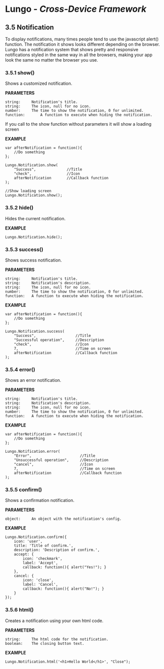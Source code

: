 Lungo - *Cross-Device Framework*
================================

## 3.5 Notification
To display notifications, many times people tend to use the javascript alert() function. The notification it shows looks different depending on the browser. Lungo has a notification system that shows pretty and responsive notifications styled in the same way in all the browsers, making your app look the same no matter the browser you use.


### 3.5.1 show()
Shows a customized notification. 

**PARAMETERS**

```
string:		Notification's title.
string:		The icon, null for no icon.
number:		The time to show the notification, 0 for unlimited.
function:		A function to execute when hiding the notification.
```
If you call to the show function without parameters it will show a loading screen

**EXAMPLE**

```
var afterNotification = function(){
    //Do something
};

Lungo.Notification.show(
    "Success",              //Title
    "check",                //Icon
    afterNotification       //Callback function
);

//Show loading screen
Lungo.Notification.show();
```


### 3.5.2 hide()
Hides the current notification.

**EXAMPLE**

```
Lungo.Notification.hide();
```


### 3.5.3 success()
Shows success notification. 

**PARAMETERS**

```
string:		Notification's title.
string:		Notification's description.
string:		The icon, null for no icon.
number:		The time to show the notification, 0 for unlimited.
function:	A function to execute when hiding the notification.
```

**EXAMPLE**

```
var afterNotification = function(){
    //Do something
};

Lungo.Notification.success(
    "Success",                  //Title
    "Successful operation",     //Description
    "check",                    //Icon
    7,                          //Time on screen
    afterNotification           //Callback function
);
```


### 3.5.4 error()
Shows an error notification. 

**PARAMETERS**

```
string:		Notification's title.
string:		Notification's description.
string:		The icon, null for no icon.
number:		The time to show the notification, 0 for unlimited.
function:	A function to execute when hiding the notification.
```

**EXAMPLE**

```
var afterNotification = function(){
    //Do something
};

Lungo.Notification.error(
    "Error",                      //Title
    "Unsuccessful operation",     //Description
    "cancel",                     //Icon
    7,                            //Time on screen
    afterNotification             //Callback function
);
```


### 3.5.5 confirm()
Shows a confirmation notification. 

**PARAMETERS**

```
object:		An object with the notification's config.
```

**EXAMPLE**

```
Lungo.Notification.confirm({
    icon: 'user',
    title: 'Title of confirm.',
    description: 'Description of confirm.',
    accept: {
        icon: 'checkmark',
        label: 'Accept',
        callback: function(){ alert("Yes!"); }
    },
    cancel: {
        icon: 'close',
        label: 'Cancel',
        callback: function(){ alert("No!"); }
    }
});
```


### 3.5.6 html()
Creates a notification using your own html code. 

**PARAMETERS**

```
string:		The html code for the notification.
boolean:	The closing button text.
```

**EXAMPLE**

```
Lungo.Notification.html('<h1>Hello World</h1>', "Close");
```